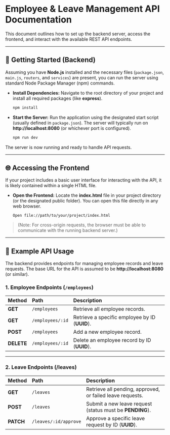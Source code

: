 # Employee & Leave Management API Documentation

This document outlines how to set up the backend server, access the frontend, and interact with the available REST API endpoints.

---

## 🚀 Getting Started (Backend)

Assuming you have **Node.js** installed and the necessary files (`package.json`, `main.js`, `routers`, and `services`) are present, you can run the server using standard Node Package Manager (npm) commands.

* **Install Dependencies:**
    Navigate to the root directory of your project and install all required packages (like **express**).

    ```bash
    npm install
    ```

* **Start the Server:**
    Run the application using the designated start script (usually defined in `package.json`). The server will typically run on **http://localhost:8080** (or whichever port is configured).

    ```bash
    npm run dev
    ```

The server is now running and ready to handle API requests.

---

## 🌐 Accessing the Frontend

If your project includes a basic user interface for interacting with the API, it is likely contained within a single HTML file.

* **Open the Frontend:**
    Locate the **index.html** file in your project directory (or the designated public folder). You can open this file directly in any web browser.

    ```
    Open file://path/to/your/project/index.html
    ```

> (Note: For cross-origin requests, the browser must be able to communicate with the running backend server.)

---

## 🎯 Example API Usage

The backend provides endpoints for managing employee records and leave requests. The base URL for the API is assumed to be **http://localhost:8080** (or similar).

### 1. Employee Endpoints (`/employees`)

| Method | Path | Description |
| :--- | :--- | :--- |
| **GET** | `/employees` | Retrieve all employee records. |
| **GET** | `/employees/:id` | Retrieve a specific employee by ID (**UUID**). |
| **POST** | `/employees` | Add a new employee record. |
| **DELETE** | `/employees/:id` | Delete an employee record by ID (**UUID**). |

---
### 2. Leave Endpoints (/leaves)

| Method | Path	| Description |
| :--- | :--- | :--- |
| **GET** | `/leaves` |	Retrieve all pending, approved, or failed leave requests. |
| **POST** | `/leaves` | Submit a new leave request (status must be **PENDING**). |
| **PATCH** | `/leaves/:id/approve` | Approve a specific leave request by ID (**UUID**). |
